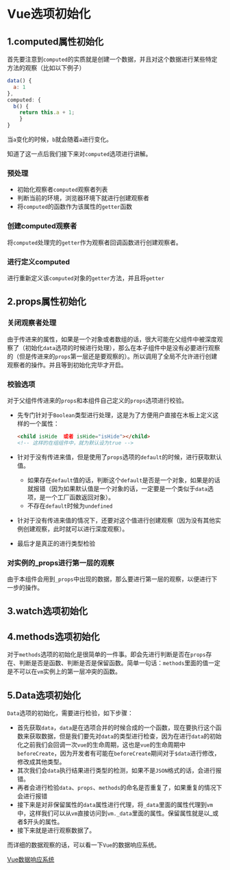 # Vue选项初始化

## 1.computed属性初始化

首先要注意到`computed`的实质就是创建一个数据，并且对这个数据进行某些特定方法的观察（比如以下例子）

```js
data() {
  a: 1
},
computed: {
  b() {
  	return this.a + 1;
	}   
}
```

当`a`变化的时候，`b`就会随着`a`进行变化。

知道了这一点后我们接下来对`computed`选项进行讲解。

### 预处理

- 初始化观察者`computed`观察者列表
- 判断当前的环境，浏览器环境下就进行创建观察者
- 将`computed`的函数作为该属性的`getter`函数

### 创建computed观察者

将`computed`处理完的`getter`作为观察者回调函数进行创建观察者。

### 进行定义computed

进行重新定义该`computed`对象的`getter`方法，并且将`getter`

## 2.props属性初始化

### 关闭观察者处理

由于传进来的属性，如果是一个对象或者数组的话，很大可能在父组件中被深度观察了（初始化`data`选项的时候进行处理），那么在本子组件中是没有必要进行观察的（但是传进来的`props`第一层还是要观察的）。所以调用了全局不允许进行创建观察者的操作。并且等到初始化完毕才开启。

### 校验选项

对于父组件传进来的`props`和本组件自己定义的`props`选项进行校验。

- 先专门针对于`Boolean`类型进行处理，这是为了方便用户直接在木板上定义这样的一个属性：

  ```html
  <child isHide  或者 isHide="isHide"></child>
  <!-- 这样的在组组件中，就为默认设为true -->
  ```

- 针对于没有传进来值，但是使用了`props`选项的`default`的时候，进行获取默认值。

  - 如果存在`default`值的话，判断这个`default`是否是一个对象，如果是的话就报错（因为如果默认值是一个对象的话，一定要是一个类似于`data`选项，是一个工厂函数返回对象）。
  - 不存在`default`时候为`undefined`

- 针对于没有传进来值的情况下，还要对这个值进行创建观察（因为没有其他实例创建观察，此时就可以进行深度观察）。

- 最后才是真正的进行类型检验

### 对实例的_props进行第一层的观察

由于本组件会用到`_props`中出现的数据，那么要进行第一层的观察，以便进行下一步的操作。

## 3.watch选项初始化

## 4.methods选项初始化

对于`methods`选项的初始化是很简单的一件事。即会先进行判断是否在`props`存在、判断是否是函数、判断是否是保留函数。简单一句话：`methods`里面的值一定是不可以在`vm`实例上的第一层冲突的函数。

## 5.Data选项初始化

`Data`选项的初始化，需要进行检验，如下步骤：

- 首先获取`data`，`data`是在选项合并的时候合成的一个函数，现在要执行这个函数来获取数据，但是我们要先对`data`的类型进行检查，因为在进行`data`的初始化之前我们会回调一次`vue`的生命周期，这也是`vue`的生命周期中`beforeCreate`，因为开发者有可能在`beforeCreate`期间对于`$data`进行修改，修改成其他类型。
- 其次我们会`data`执行结果进行类型的检测，如果不是`JSON`格式的话，会进行报错。
- 再者会进行检验`data`、`props`、`methods`的命名是否重复了，如果重复的情况下会进行报错
- 接下来是对非保留属性的`data`属性进行代理，将`_data`里面的属性代理到`vm`中，这样我们可以从`vm`直接访问到`vm._data`里面的属性。保留属性就是以_或者$开头的属性。
- 接下来就是进行观察数据了。

而详细的数据观察的话，可以看一下`Vue`的数据响应系统。

[Vue数据响应系统](./Vue数据响应系统.md)